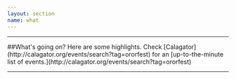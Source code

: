 ```yaml
---
layout: section
name: what
---
```

<hr>
##What's going on?
Here are some highlights. Check [Calagator](http://calagator.org/events/search?tag=ororfest) for an [up-to-the-minute list of events.](http://calagator.org/events/search?tag=ororfest)
<hr>
